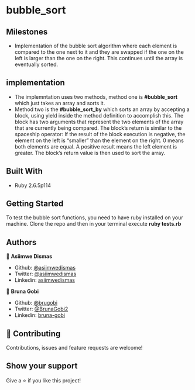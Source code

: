 # bubble_sort

## Milestones

- Implementation of the bubble sort algorithm where each element is compared to the one next to it and they are swapped if the one on the left is larger than the one on the right. This continues until the array is eventually sorted.

## implementation

- The implemntation uses two methods, method one is **#bubble_sort** which just takes an array and sorts it.
- Method two is the **#bubble_sort_by** which sorts an array by accepting a block, using yield inside the method definition to accomplish this. The block has two arguments that represent the two elements of the array that are currently being compared. The block’s return is similar to the spaceship operator: If the result of the block execution is negative, the element on the left is “smaller” than the element on the right. 0 means both elements are equal. A positive result means the left element is greater. The block’s return value is then used to sort the array.

## Built With

- Ruby 2.6.5p114

## Getting Started

To test the bubble sort functions, you need to have ruby installed on your machine.
Clone the repo and then in your terminal execute **ruby tests.rb**

## Authors

👤 **Asiimwe Dismas**

- Github: [@asiimwedismas](https://github.com/asiimwedismas)
- Twitter: [@asiimwedismas](https://twitter.com/asiimwedismas)
- Linkedin: [asiimwedismas](https://www.linkedin.com/in/asiimwedismas/)

👤 **Bruna Gobi**

- Github: [@brugobi](https://github.com/brugobi)
- Twitter: [@BrunaGobi2](https://twitter.com/BrunaGobi2)
- Linkedin: [bruna-gobi](https://www.linkedin.com/in/bruna-gobi/)

## 🤝 Contributing

Contributions, issues and feature requests are welcome!

## Show your support

Give a ⭐️ if you like this project!
